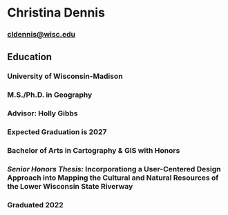 # **Christina Dennis**
### cldennis@wisc.edu

## **Education**
### **University of Wisconsin-Madison**
### **M.S./Ph.D. in Geography**
### Advisor: Holly Gibbs
### Expected Graduation is 2027

### **Bachelor of Arts in Cartography & GIS with Honors**
### *Senior Honors Thesis:* Incorporationg a User-Centered Design Approach into Mapping the Cultural and Natural Resources of the Lower Wisconsin State Riverway
### Graduated **2022**
